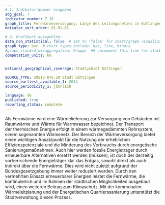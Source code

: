 ```yaml
---
# 1. Indikator-Nummer eingeben 
sdg_goal: 7
indicator_number: 7.10
graph_title: Fernwärmeversorgung: Länge des Leitungsnetzes in Göttingen
ndicator_sort_order: 01-01-01

# 2. Grafikart auswaehlen: 
data_non_statistical: false  # set to 'false' for chart/graph visualization 
graph_type: bar  # chart types include: bar, line, binary 
#graph_stacked_disaggregation: Gruppe  ## uncomment this line for stacked bars. eplace 'Geschlecht' with the field of aggregation. 
computation_units: km


national_geographical_coverage: Stadtgebiet Göttingen

SOURCE_TYPE: GÖSIS 076.20 Stadt Göttingen
source_earliest_available_1: 2014
source_periodicity_1: jährlich

language: de   
published: true 
reporting_status: complete
---
```

Als Fernwärme wird eine Wärmelieferung zur Versorgung von Gebäuden mit Raumwärme und Wärme für Warmwasser bezeichnet. Der Transport der thermischen Energie erfolgt in einem wärmegedämmten Rohrsystem, einem sogenannten Wärmenetz. Der Bereich der Wärmeversorgung bietet einen wichtigen Ansatzpunkt für die Nutzung der erheblichen Effizienzpotenziale und die Minderung des Verbrauchs durch energetische Sanierungsmaßnahmen. Auch hier werden fossile Energieträger durch erneuerbare Alternativen ersetzt werden (müssen), ist doch der derzeitig vorherrschende Energieträger klar das Erdgas, sowohl direkt als auch indirekt über die Fernwärme. Dies wird nicht zuletzt aufgrund der Bundesgesetzgebung immer weiter reduziert werden. Durch den vermehrten Einsatz erneuerbarer Energien leistet die Fernwärme, die kontinuierlich und im Rahmen der städtischen Möglichkeiten ausgebaut wird, einen weiteren Beitrag zum Klimaschutz. Mit der kommunalen Wärmeleitplanung und der Energetischen Quartierssanierung unterstützt die Stadtverwaltung diesen Prozess. 
